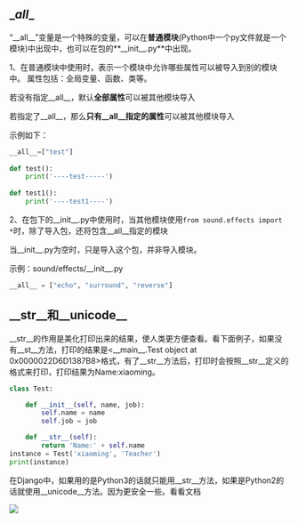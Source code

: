  ## \__all__

“\_\_all\_\_”变量是一个特殊的变量，可以在**普通模块**(Python中一个py文件就是一个模块)中出现中，也可以在包的**\_\_init\_\_.py**中出现。



1、在普通模块中使用时，表示一个模块中允许哪些属性可以被导入到别的模块中。   属性包括：全局变量、函数、类等。

若没有指定\_\_all\_\_，默认**全部属性**可以被其他模块导入

若指定了\_\_all\_\_，那么**只有\_\_all\_\_指定的属性**可以被其他模块导入

示例如下：

```python
__all__=["test"]
 
def test():
    print('----test-----')
      
def test1():
    print('----test1----')
```




2、在包下的\_\_init\_\_.py中使用时，当其他模块使用`from sound.effects import *`时，除了导入包，还将包含\_\_all\_\_指定的模块

当\_\_init\_\_.py为空时，只是导入这个包，并非导入模块。

示例：sound/effects/\_\_init\_\_.py

```python
__all__ = ["echo", "surround", "reverse"]
```



## \_\_str\_\_和\_\_unicode\_\_

\_\_str\_\_的作用是美化打印出来的结果，使人类更方便查看。看下面例子，如果没有\_\_st\_\_方法，打印的结果是<\_\_main\_\_.Test object at 0x0000022D6D1387B8>格式，有了\_\_str\_\_方法后，打印时会按照\_\_str\_\_定义的格式来打印，打印结果为Name:xiaoming。

```python
class Test:

    def __init__(self, name, job):
        self.name = name
        self.job = job

    def __str__(self):
        return 'Name:' + self.name
instance = Test('xiaoming', 'Teacher')
print(instance)
```

在Django中，如果用的是Python3的话就只能用\_\_str\_\_方法，如果是Python2的话就使用\_\_unicode\_\_方法。因为更安全一些。看看文档

![](https://segmentfault.com/img/bVzQWq)


